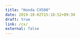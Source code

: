 ```yaml
---
title: "Honda CX500"
date: 2019-10-02T15:18:52+09:30
draft: true
link: /cx/
external: false
---
```


